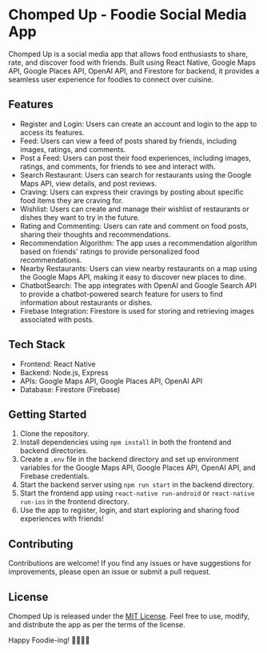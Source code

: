 # Chomped Up - Foodie Social Media App

Chomped Up is a social media app that allows food enthusiasts to share, rate, and discover food with friends. Built using React Native, Google Maps API, Google Places API, OpenAI API, and Firestore for backend, it provides a seamless user experience for foodies to connect over cuisine.

## Features

- Register and Login: Users can create an account and login to the app to access its features.
- Feed: Users can view a feed of posts shared by friends, including images, ratings, and comments.
- Post a Feed: Users can post their food experiences, including images, ratings, and comments, for friends to see and interact with.
- Search Restaurant: Users can search for restaurants using the Google Maps API, view details, and post reviews.
- Craving: Users can express their cravings by posting about specific food items they are craving for.
- Wishlist: Users can create and manage their wishlist of restaurants or dishes they want to try in the future.
- Rating and Commenting: Users can rate and comment on food posts, sharing their thoughts and recommendations.
- Recommendation Algorithm: The app uses a recommendation algorithm based on friends' ratings to provide personalized food recommendations.
- Nearby Restaurants: Users can view nearby restaurants on a map using the Google Maps API, making it easy to discover new places to dine.
- ChatbotSearch: The app integrates with OpenAI and Google Search API to provide a chatbot-powered search feature for users to find information about restaurants or dishes.
- Firebase Integration: Firestore is used for storing and retrieving images associated with posts.

## Tech Stack

- Frontend: React Native
- Backend: Node.js, Express
- APIs: Google Maps API, Google Places API, OpenAI API
- Database: Firestore (Firebase)

## Getting Started

1. Clone the repository.
2. Install dependencies using `npm install` in both the frontend and backend directories.
3. Create a `.env` file in the backend directory and set up environment variables for the Google Maps API, Google Places API, OpenAI API, and Firebase credentials.
4. Start the backend server using `npm run start` in the backend directory.
5. Start the frontend app using `react-native run-android` or `react-native run-ios` in the frontend directory.
6. Use the app to register, login, and start exploring and sharing food experiences with friends!

## Contributing

Contributions are welcome! If you find any issues or have suggestions for improvements, please open an issue or submit a pull request.

## License

Chomped Up is released under the [MIT License](LICENSE). Feel free to use, modify, and distribute the app as per the terms of the license.

Happy Foodie-ing! 🍔🍕🍣🍩
